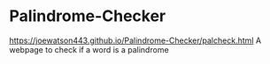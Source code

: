# Palindrome-Checker
https://joewatson443.github.io/Palindrome-Checker/palcheck.html
A webpage to check if a word is a palindrome

